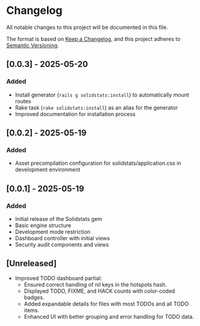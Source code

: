 # Changelog

All notable changes to this project will be documented in this file.

The format is based on [Keep a Changelog](https://keepachangelog.com/en/1.0.0/),
and this project adheres to [Semantic Versioning](https://semver.org/spec/v2.0.0.html).

## [0.0.3] - 2025-05-20

### Added
- Install generator (`rails g solidstats:install`) to automatically mount routes
- Rake task (`rake solidstats:install`) as an alias for the generator
- Improved documentation for installation process

## [0.0.2] - 2025-05-19

### Added
- Asset precompilation configuration for solidstats/application.css in development environment

## [0.0.1] - 2025-05-19

### Added
- Initial release of the Solidstats gem
- Basic engine structure
- Development mode restriction
- Dashboard controller with initial views
- Security audit components and views

## [Unreleased]

- Improved TODO dashboard partial:
  - Ensured correct handling of nil keys in the hotspots hash.
  - Displayed TODO, FIXME, and HACK counts with color-coded badges.
  - Added expandable details for files with most TODOs and all TODO items.
  - Enhanced UI with better grouping and error handling for TODO data.
